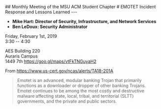 <link rel="stylesheet" type="text/css" href="/style.css">
## Monthly Meeting of the MSU ACM Student Chapter
# EMOTET Incident Response and Lessons Learned
---

* __Mike Hart: Director of Security, Infrastructure, and Network Services__
* __Ben LeDoux: Security Administrator__

Friday, February 1st, 2019<br/>
3:30 -- 4:30

AES Building 220<br/>
Auraris Campus<br/>
1449 7th <https://goo.gl/maps/vtFkTNGuyaH2>

From <https://www.us-cert.gov/ncas/alerts/TA18-201A>
> Emotet is an advanced, modular banking Trojan that primarily functions as a downloader or dropper of other banking Trojans. Emotet continues to be among the most costly and destructive malware affecting state, local, tribal, and territorial (SLTT) governments, and the private and public sectors.
